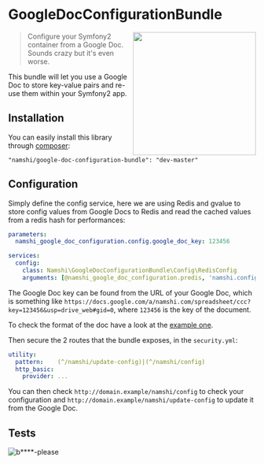 # GoogleDocConfigurationBundle

<img align="right" width="250px" src="http://rs1img.memecdn.com/he-doesnt-know-that-feel-look-at-him-and-laugh_o_890917.jpg" />

> Configure your Symfony2 container from a Google Doc.
> Sounds crazy but it's even worse.

This bundle will let you use a Google Doc to store key-value
pairs and re-use them within your Symfony2 app.

## Installation

You can easily install this library through [composer](https://packagist.org/packages/namshi/google-doc-configuration-bundle):

```
"namshi/google-doc-configuration-bundle": "dev-master"
```

## Configuration

Simply define the config service, here we are using Redis
and gvalue to store config values from Google Docs to Redis
and read the cached values from a redis hash for performances:

``` yaml
parameters:
  namshi_google_doc_configuration.config.google_doc_key: 123456

services:
  config:
    class: Namshi\GoogleDocConfigurationBundle\Config\RedisConfig
    arguments: [@namshi_google_doc_configuration.predis, 'namshi.config', true]
```

The Google Doc key can be found from the URL of your Google Doc, which is something like
`https://docs.google.com/a/namshi.com/spreadsheet/ccc?key=123456&usp=drive_web#gid=0`, where
`123456` is the key of the document.

To check the format of the doc have a look at the [example one](https://docs.google.com/spreadsheet/ccc?key=0Au4X4OwTcvrSdG5oZkFXMXM5SUl4YVF5bDV2NmZiSmc&usp=sharing).

Then secure the 2 routes that the bundle exposes,
in the `security.yml`:

``` yaml
utility:
  pattern:    (^/namshi/update-config)|(^/namshi/config)
  http_basic:
    provider: ...
```

You can then check `http://domain.example/namshi/config` to check your configuration
and `http://domain.example/namshi/update-config` to update it from
the Google Doc.

## Tests

![b****-please](http://galeri2.uludagsozluk.com/342/bitch-please_459292.jpg)